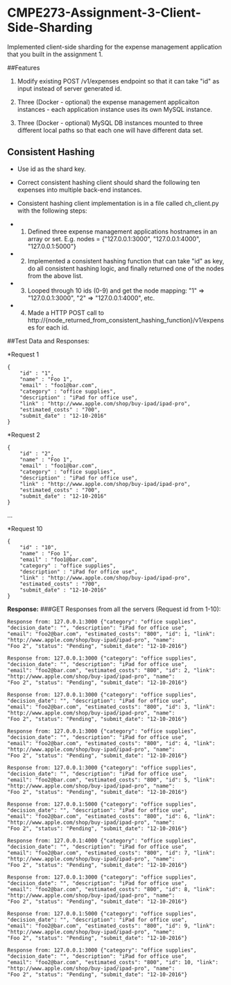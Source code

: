 # CMPE273-Assignment-3-Client-Side-Sharding

Implemented client-side sharding for the expense management application that you built in the assignment 1.

##Features

1. Modify existing POST /v1/expenses endpoint so that it can take "id" as input instead of server generated id.

2. Three (Docker - optional) the expense management applicaiton instances - each application instance uses its own MySQL instance.

3. Three (Docker - optional) MySQL DB instances mounted to three different local paths so that each one will have different data set.

## Consistent Hashing

* Use id as the shard key.
* Correct consistent hashing client should shard the following ten expenses into multiple back-end instances.

* Consistent hashing client implementation is in a file called ch_client.py with the following steps:

* 1. Defined three expense management applications hostnames in an array or set. E.g. nodes = {"127.0.0.1:3000", "127.0.0.1:4000", "127.0.0.1:5000"}

* 2. Implemented a consistent hashing function that can take "id" as key, do all consistent hashing logic, and finally returned one
of the nodes from the above list.

* 3. Looped through 10 ids (0-9) and get the node mapping: "1" => "127.0.0.1:3000", "2" => "127.0.0.1:4000", etc.

* 4. Made a HTTP POST call to http://{node_returned_from_consistent_hashing_function}/v1/expenses for each id.

##Test Data and Responses:

*Request 1

```
{
    "id" : "1",
    "name" : "Foo 1",
    "email" : "foo1@bar.com",
    "category" : "office supplies",
    "description" : "iPad for office use",
    "link" : "http://www.apple.com/shop/buy-ipad/ipad-pro",
    "estimated_costs" : "700",
    "submit_date" : "12-10-2016"
}
```

*Request 2

```
{
    "id" : "2",
    "name" : "Foo 1",
    "email" : "foo1@bar.com",
    "category" : "office supplies",
    "description" : "iPad for office use",
    "link" : "http://www.apple.com/shop/buy-ipad/ipad-pro",
    "estimated_costs" : "700",
    "submit_date" : "12-10-2016"
}
```
...

*Request 10

```
{
    "id" : "10",
    "name" : "Foo 1",
    "email" : "foo1@bar.com",
    "category" : "office supplies",
    "description" : "iPad for office use",
    "link" : "http://www.apple.com/shop/buy-ipad/ipad-pro",
    "estimated_costs" : "700",
    "submit_date" : "12-10-2016"
}
```

**Response:**
###GET Responses from all the servers (Request id from 1-10):
```
Response from: 127.0.0.1:3000 {"category": "office supplies", "decision_date": "", "description": "iPad for office use",
"email": "foo2@bar.com", "estimated_costs": "800", "id": 1, "link": "http://www.apple.com/shop/buy-ipad/ipad-pro", "name":
"Foo 2", "status": "Pending", "submit_date": "12-10-2016"}

Response from: 127.0.0.1:3000 {"category": "office supplies", "decision_date": "", "description": "iPad for office use",
"email": "foo2@bar.com", "estimated_costs": "800", "id": 2, "link": "http://www.apple.com/shop/buy-ipad/ipad-pro", "name":
"Foo 2", "status": "Pending", "submit_date": "12-10-2016"}

Response from: 127.0.0.1:3000 {"category": "office supplies", "decision_date": "", "description": "iPad for office use",
"email": "foo2@bar.com", "estimated_costs": "800", "id": 3, "link": "http://www.apple.com/shop/buy-ipad/ipad-pro", "name":
"Foo 2", "status": "Pending", "submit_date": "12-10-2016"}

Response from: 127.0.0.1:3000 {"category": "office supplies", "decision_date": "", "description": "iPad for office use",
"email": "foo2@bar.com", "estimated_costs": "800", "id": 4, "link": "http://www.apple.com/shop/buy-ipad/ipad-pro", "name":
"Foo 2", "status": "Pending", "submit_date": "12-10-2016"}

Response from: 127.0.0.1:3000 {"category": "office supplies", "decision_date": "", "description": "iPad for office use",
"email": "foo2@bar.com", "estimated_costs": "800", "id": 5, "link": "http://www.apple.com/shop/buy-ipad/ipad-pro", "name":
"Foo 2", "status": "Pending", "submit_date": "12-10-2016"}

Response from: 127.0.0.1:5000 {"category": "office supplies", "decision_date": "", "description": "iPad for office use",
"email": "foo2@bar.com", "estimated_costs": "800", "id": 6, "link": "http://www.apple.com/shop/buy-ipad/ipad-pro", "name":
"Foo 2", "status": "Pending", "submit_date": "12-10-2016"}

Response from: 127.0.0.1:4000 {"category": "office supplies", "decision_date": "", "description": "iPad for office use",
"email": "foo2@bar.com", "estimated_costs": "800", "id": 7, "link": "http://www.apple.com/shop/buy-ipad/ipad-pro", "name":
"Foo 2", "status": "Pending", "submit_date": "12-10-2016"}

Response from: 127.0.0.1:3000 {"category": "office supplies", "decision_date": "", "description": "iPad for office use",
"email": "foo2@bar.com", "estimated_costs": "800", "id": 8, "link": "http://www.apple.com/shop/buy-ipad/ipad-pro", "name":
"Foo 2", "status": "Pending", "submit_date": "12-10-2016"}

Response from: 127.0.0.1:5000 {"category": "office supplies", "decision_date": "", "description": "iPad for office use",
"email": "foo2@bar.com", "estimated_costs": "800", "id": 9, "link": "http://www.apple.com/shop/buy-ipad/ipad-pro", "name":
"Foo 2", "status": "Pending", "submit_date": "12-10-2016"}

Response from: 127.0.0.1:3000 {"category": "office supplies", "decision_date": "", "description": "iPad for office use",
"email": "foo2@bar.com", "estimated_costs": "800", "id": 10, "link": "http://www.apple.com/shop/buy-ipad/ipad-pro", "name":
"Foo 2", "status": "Pending", "submit_date": "12-10-2016"}
```

